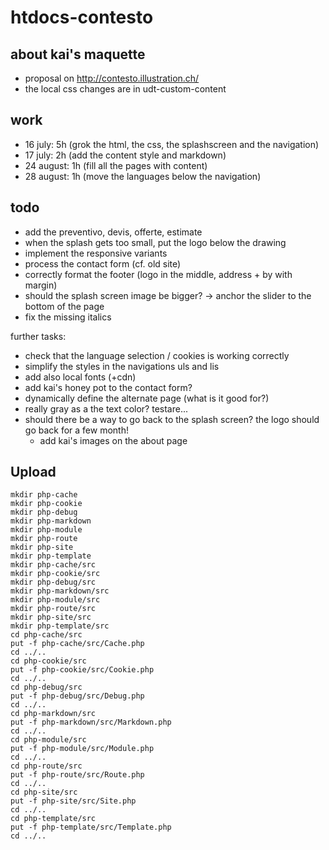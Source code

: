 # htdocs-contesto

## about kai's maquette

- proposal on http://contesto.illustration.ch/
- the local css changes are in udt-custom-content

## work

- 16 july: 5h (grok the html, the css, the splashscreen and the navigation)
- 17 july: 2h (add the content style and markdown)
- 24 august: 1h (fill all the pages with content)
- 28 august: 1h (move the languages below the navigation)

## todo

- add the preventivo, devis, offerte, estimate
- when the splash gets too small, put the logo below the drawing
- implement the responsive variants
- process the contact form (cf. old site)
- correctly format the footer (logo in the middle, address + by with margin)
- should the splash screen image be bigger? -> anchor the slider to the bottom of the page
- fix the missing italics

further tasks:

- check that the language selection / cookies is working correctly
- simplify the styles in the navigations uls and lis
- add also local fonts (+cdn)
- add kai's honey pot to the contact form?
- dynamically define the alternate page (what is it good for?)
      <meta name="generator" content="WPML ver:3.0.1 stt:4,1,3,27;0" />
      <link rel="alternate" hreflang="it-IT" href="http://contesto.illustration.ch/it/profilo/" />
      <link rel="alternate" hreflang="de-DE" href="http://contesto.illustration.ch/de/profil/" />
      <link rel="alternate" hreflang="fr-FR" href="http://contesto.illustration.ch/fr/qui-sommes-nous/" />
      <link rel="alternate" hreflang="en-US" href="http://contesto.illustration.ch/about/" />
- really gray as a the text color? testare...
- should there be a way to go back to the splash screen? the logo should go back for a few month!
  - add kai's images on the about page

## Upload

    mkdir php-cache
    mkdir php-cookie
    mkdir php-debug
    mkdir php-markdown
    mkdir php-module
    mkdir php-route
    mkdir php-site
    mkdir php-template
    mkdir php-cache/src
    mkdir php-cookie/src
    mkdir php-debug/src
    mkdir php-markdown/src
    mkdir php-module/src
    mkdir php-route/src
    mkdir php-site/src
    mkdir php-template/src
    cd php-cache/src
    put -f php-cache/src/Cache.php
    cd ../..
    cd php-cookie/src
    put -f php-cookie/src/Cookie.php
    cd ../..
    cd php-debug/src
    put -f php-debug/src/Debug.php
    cd ../..
    cd php-markdown/src
    put -f php-markdown/src/Markdown.php
    cd ../..
    cd php-module/src
    put -f php-module/src/Module.php
    cd ../..
    cd php-route/src
    put -f php-route/src/Route.php
    cd ../..
    cd php-site/src
    put -f php-site/src/Site.php
    cd ../..
    cd php-template/src
    put -f php-template/src/Template.php
    cd ../..
